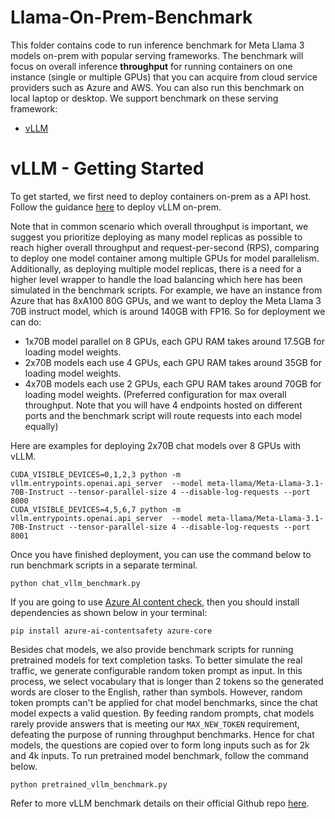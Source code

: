 # Llama-On-Prem-Benchmark
This folder contains code to run inference benchmark for Meta Llama 3 models on-prem with popular serving frameworks.
The benchmark will focus on overall inference **throughput** for running containers on one instance (single or multiple GPUs) that you can acquire from cloud service providers such as Azure and AWS. You can also run this benchmark on local laptop or desktop.
We support benchmark on these serving framework:
* [vLLM](https://github.com/vllm-project/vllm)


# vLLM - Getting Started

To get started, we first need to deploy containers on-prem as a API host. Follow the guidance [here](../../../../3p-integrations/llama_on_prem.md#setting-up-vllm-with-llama-3) to deploy vLLM on-prem.

Note that in common scenario which overall throughput is important, we suggest you prioritize deploying as many model replicas as possible to reach higher overall throughput and request-per-second (RPS), comparing to deploy one model container among multiple GPUs for model parallelism. Additionally, as deploying multiple model replicas, there is a need for a higher level wrapper to handle the load balancing which here has been simulated in the benchmark scripts.
For example, we have an instance from Azure that has 8xA100 80G GPUs, and we want to deploy the Meta Llama 3 70B instruct model, which is around 140GB with FP16. So for deployment we can do:
* 1x70B model parallel on 8 GPUs, each GPU RAM takes around 17.5GB for loading model weights.
* 2x70B models each use 4 GPUs, each GPU RAM takes around 35GB for loading model weights.
* 4x70B models each use 2 GPUs, each GPU RAM takes around 70GB for loading model weights. (Preferred configuration for max overall throughput. Note that you will have 4 endpoints hosted on different ports and the benchmark script will route requests into each model equally)

Here are examples for deploying 2x70B chat models over 8 GPUs with vLLM.
```
CUDA_VISIBLE_DEVICES=0,1,2,3 python -m vllm.entrypoints.openai.api_server  --model meta-llama/Meta-Llama-3.1-70B-Instruct --tensor-parallel-size 4 --disable-log-requests --port 8000
CUDA_VISIBLE_DEVICES=4,5,6,7 python -m vllm.entrypoints.openai.api_server  --model meta-llama/Meta-Llama-3.1-70B-Instruct --tensor-parallel-size 4 --disable-log-requests --port 8001
```
Once you have finished deployment, you can use the command below to run benchmark scripts in a separate terminal.

```
python chat_vllm_benchmark.py
```
<!-- markdown-link-check-disable -->
If you are going to use [Azure AI content check](https://azure.microsoft.com/en-us/products/ai-services/ai-content-safety), then you should install dependencies as shown below in your terminal:
<!-- markdown-link-check-enable -->
```
pip install azure-ai-contentsafety azure-core
```
Besides chat models, we also provide benchmark scripts for running pretrained models for text completion tasks. To better simulate the real traffic, we generate configurable random token prompt as input. In this process, we select vocabulary that is longer than 2 tokens so the generated words are closer to the English, rather than symbols.
However, random token prompts can't be applied for chat model benchmarks, since the chat model expects a valid question. By feeding random prompts, chat models rarely provide answers that is meeting our ```MAX_NEW_TOKEN``` requirement, defeating the purpose of running throughput benchmarks. Hence for chat models, the questions are copied over to form long inputs such as for 2k and 4k inputs.
To run pretrained model benchmark, follow the command below.
```
python pretrained_vllm_benchmark.py
```

Refer to more vLLM benchmark details on their official Github repo [here](https://github.com/vllm-project/vllm/tree/main/benchmarks).
